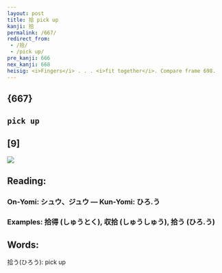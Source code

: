 ```yaml
---
layout: post
title: 拾 pick up
kanji: 拾
permalink: /667/
redirect_from:
 - /拾/
 - /pick up/
pre_kanji: 666
nex_kanji: 668
heisig: <i>Fingers</i> . . . <i>fit together</i>. Compare frame 698.
---
```


## {667}

## `pick up`

## [9]

<div class="stroke"><img src="E68BBE.png" /></div>

## Reading:

### On-Yomi: シュウ、ジュウ &mdash; Kun-Yomi: ひろ.う

### Examples: 拾得 (しゅうとく), 収拾 (しゅうしゅう), 拾う (ひろ.う)

## Words:

拾う(ひろう): pick up
